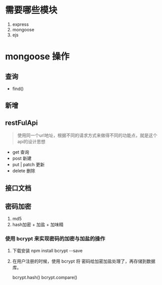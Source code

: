 # 需要哪些模块

1. express
2. mongoose
3. ejs

# mongoose 操作

## 查询

  - find()

## 新增


## restFulApi

> 使用同一个url地址，根据不同的请求方式来做得不同的功能点，就是这个api的设计思想

- get  查询
- post 新建
- put | patch 更新
- delete 删除

## 接口文档


## 密码加密

1. md5
2. hash加密 + 加盐 + 加味精


### 使用 bcrypt 来实现密码的加密与加盐的操作

1. 下载安装  npm install bcrypt --save
2. 在用户注册的时候，使用 bcrypt 将 密码给加密加盐处理了，再存储到数据库。

    bcrypt.hash()
    bcrypt.compare()

